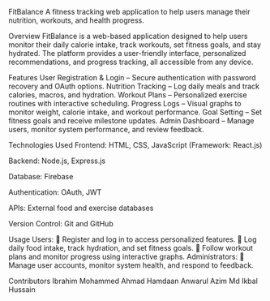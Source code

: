 FitBalance 
A fitness tracking web application to help users manage their nutrition, workouts, and health progress.

Overview 
FitBalance is a web-based application designed to help users monitor their daily calorie intake, track workouts, set fitness goals, and stay hydrated. The platform provides a user-friendly interface, personalized recommendations, and progress tracking, all accessible from any device.

Features 
 User Registration & Login – Secure authentication with password recovery and OAuth options.
  Nutrition Tracking – Log daily meals and track calories, macros, and hydration.
  Workout Plans – Personalized exercise routines with interactive scheduling.
  Progress Logs – Visual graphs to monitor weight, calorie intake, and workout performance.
  Goal Setting – Set fitness goals and receive milestone updates.
  Admin Dashboard – Manage users, monitor system performance, and review feedback.

Technologies Used 
Frontend: HTML, CSS, JavaScript (Framework: React.js)


Backend: Node.js, Express.js


Database: Firebase


Authentication: OAuth, JWT


APIs: External food and exercise databases


Version Control: Git and GitHub


Usage 
Users:
🔹 Register and log in to access personalized features.
 🔹 Log daily food intake, track hydration, and set fitness goals.
 🔹 Follow workout plans and monitor progress using interactive graphs.
Administrators:
🔹 Manage user accounts, monitor system health, and respond to feedback.

Contributors 
 Ibrahim Mohammed
 Ahmad Hamdaan
 Anwarul Azim
 Md Ikbal Hussain


